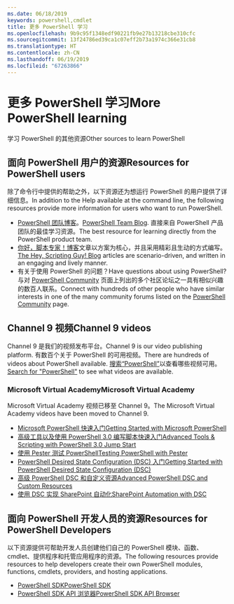 ```yaml
---
ms.date: 06/18/2019
keywords: powershell,cmdlet
title: 更多 PowerShell 学习
ms.openlocfilehash: 9b9c95f1348edf90221fb9e27b13218cbe310cfc
ms.sourcegitcommit: 13f24786ed39ca1c07eff2b73a1974c366e31cb8
ms.translationtype: HT
ms.contentlocale: zh-CN
ms.lasthandoff: 06/19/2019
ms.locfileid: "67263866"
---
```

# <a name="more-powershell-learning"></a><span data-ttu-id="8ed13-103">更多 PowerShell 学习</span><span class="sxs-lookup"><span data-stu-id="8ed13-103">More PowerShell learning</span></span>

<span data-ttu-id="8ed13-104">学习 PowerShell 的其他资源</span><span class="sxs-lookup"><span data-stu-id="8ed13-104">Other sources to learn PowerShell</span></span>

## <a name="resources-for-powershell-users"></a><span data-ttu-id="8ed13-105">面向 PowerShell 用户的资源</span><span class="sxs-lookup"><span data-stu-id="8ed13-105">Resources for PowerShell users</span></span>

<span data-ttu-id="8ed13-106">除了命令行中提供的帮助之外，以下资源还为想运行 PowerShell 的用户提供了详细信息。</span><span class="sxs-lookup"><span data-stu-id="8ed13-106">In addition to the Help available at the command line, the following resources provide more information for users who want to run PowerShell.</span></span>

- <span data-ttu-id="8ed13-107">[PowerShell 团队博客](https://devblogs.microsoft.com/powershell/)。</span><span class="sxs-lookup"><span data-stu-id="8ed13-107">[PowerShell Team Blog](https://devblogs.microsoft.com/powershell/).</span></span> <span data-ttu-id="8ed13-108">直接来自 PowerShell 产品团队的最佳学习资源。</span><span class="sxs-lookup"><span data-stu-id="8ed13-108">The best resource for learning directly from the PowerShell product team.</span></span>
- <span data-ttu-id="8ed13-109">[你好，脚本专家！博客](https://devblogs.microsoft.com/scripting/)文章以方案为核心，并且采用精彩且生动的方式编写。</span><span class="sxs-lookup"><span data-stu-id="8ed13-109">[The Hey, Scripting Guy! Blog](https://devblogs.microsoft.com/scripting/) articles are scenario-driven, and written in an engaging and lively manner.</span></span>
- <span data-ttu-id="8ed13-110">有关于使用 PowerShell 的问题？</span><span class="sxs-lookup"><span data-stu-id="8ed13-110">Have questions about using PowerShell?</span></span> <span data-ttu-id="8ed13-111">与对 [PowerShell Community](/powershell/#pivot=main&panel=community) 页面上列出的多个社区论坛之一具有相似兴趣的数百人联系。</span><span class="sxs-lookup"><span data-stu-id="8ed13-111">Connect with hundreds of other people who have similar interests in one of the many community forums listed on the [PowerShell Community](/powershell/#pivot=main&panel=community) page.</span></span>

## <a name="channel-9-videos"></a><span data-ttu-id="8ed13-112">Channel 9 视频</span><span class="sxs-lookup"><span data-stu-id="8ed13-112">Channel 9 videos</span></span>

<span data-ttu-id="8ed13-113">Channel 9 是我们的视频发布平台。</span><span class="sxs-lookup"><span data-stu-id="8ed13-113">Channel 9 is our video publishing platform.</span></span> <span data-ttu-id="8ed13-114">有数百个关于 PowerShell 的可用视频。</span><span class="sxs-lookup"><span data-stu-id="8ed13-114">There are hundreds of videos about PowerShell available.</span></span> <span data-ttu-id="8ed13-115">[搜索“PowerShell”](https://channel9.msdn.com/Search?term=PowerShell&sortBy=top-rated)以查看哪些视频可用。</span><span class="sxs-lookup"><span data-stu-id="8ed13-115">[Search for "PowerShell"](https://channel9.msdn.com/Search?term=PowerShell&sortBy=top-rated) to see what videos are available.</span></span>

### <a name="microsoft-virtual-academy"></a><span data-ttu-id="8ed13-116">Microsoft Virtual Academy</span><span class="sxs-lookup"><span data-stu-id="8ed13-116">Microsoft Virtual Academy</span></span>

<span data-ttu-id="8ed13-117">Microsoft Virtual Academy 视频已移至 Channel 9。</span><span class="sxs-lookup"><span data-stu-id="8ed13-117">The Microsoft Virtual Academy videos have been moved to Channel 9.</span></span>

- [<span data-ttu-id="8ed13-118">Microsoft PowerShell 快速入门</span><span class="sxs-lookup"><span data-stu-id="8ed13-118">Getting Started with Microsoft PowerShell</span></span>](https://channel9.msdn.com/Series/Getting-Started-with-Microsoft-PowerShell)
- [<span data-ttu-id="8ed13-119">高级工具以及使用 PowerShell 3.0 编写脚本快速入门</span><span class="sxs-lookup"><span data-stu-id="8ed13-119">Advanced Tools & Scripting with PowerShell 3.0 Jump Start</span></span>](https://channel9.msdn.com/Series/Advanced-Tools-and-Scripting-with-PowerShell-3.0-Jump-Start)
- [<span data-ttu-id="8ed13-120">使用 Pester 测试 PowerShell</span><span class="sxs-lookup"><span data-stu-id="8ed13-120">Testing PowerShell with Pester</span></span>](https://channel9.msdn.com/Series/Testing-PowerShell-with-Pester)
- [<span data-ttu-id="8ed13-121">PowerShell Desired State Configuration (DSC) 入门</span><span class="sxs-lookup"><span data-stu-id="8ed13-121">Getting Started with PowerShell Desired State Configuration (DSC)</span></span>](https://channel9.msdn.com/Series/Getting-Started-with-PowerShell-DSC)
- [<span data-ttu-id="8ed13-122">高级 PowerShell DSC 和自定义资源</span><span class="sxs-lookup"><span data-stu-id="8ed13-122">Advanced PowerShell DSC and Custom Resources</span></span>](https://channel9.msdn.com/Series/Advanced-PowerShell-DSC-and-Custom-Resources)
- [<span data-ttu-id="8ed13-123">使用 DSC 实现 SharePoint 自动化</span><span class="sxs-lookup"><span data-stu-id="8ed13-123">SharePoint Automation with DSC</span></span>](https://channel9.msdn.com/Series/SharePoint-Automation-with-DSC)

## <a name="resources-for-powershell-developers"></a><span data-ttu-id="8ed13-124">面向 PowerShell 开发人员的资源</span><span class="sxs-lookup"><span data-stu-id="8ed13-124">Resources for PowerShell Developers</span></span>

<span data-ttu-id="8ed13-125">以下资源提供可帮助开发人员创建他们自己的 PowerShell 模块、函数、cmdlet、提供程序和托管应用程序的资源。</span><span class="sxs-lookup"><span data-stu-id="8ed13-125">The following resources provide resources to help developers create their own PowerShell modules, functions, cmdlets, providers, and hosting applications.</span></span>

- [<span data-ttu-id="8ed13-126">PowerShell SDK</span><span class="sxs-lookup"><span data-stu-id="8ed13-126">PowerShell SDK</span></span>](/powershell/developer/windows-powershell)
- [<span data-ttu-id="8ed13-127">PowerShell SDK API 浏览器</span><span class="sxs-lookup"><span data-stu-id="8ed13-127">PowerShell SDK API Browser</span></span>](/dotnet/api/system.management.automation)
